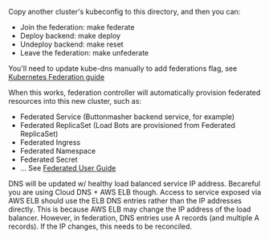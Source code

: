 Copy another cluster's kubeconfig to this directory, and then you can:

* Join the federation: make federate
* Deploy backend: make deploy
* Undeploy backend: make reset
* Leave the federation: make unfederate

You'll need to update kube-dns manually to add federations flag, see [Kubernetes Federation guide](http://kubernetes.io/docs/admin/federation/#updating-kubedns)

When this works, federation controller will automatically provision federated resources into this new cluster, such as:
* Federated Service (Buttonmasher backend service, for example)
* Federated ReplicaSet (Load Bots are provisioned from Federated ReplicaSet)
* Federated Ingress
* Federated Namespace
* Federated Secret
* ... See [Federated User Guide](http://kubernetes.io/docs/user-guide/federation/)

DNS will be updated w/ healthy load balanced service IP address. Becareful you are using Cloud DNS + AWS ELB though.
Access to service exposed via AWS ELB should use the ELB DNS entries rather than the IP addresses directly.
This is because AWS ELB may change the IP address of the load balancer.
However, in federation, DNS entries use A records (and multiple A records). If the IP changes, this needs to be reconciled.

